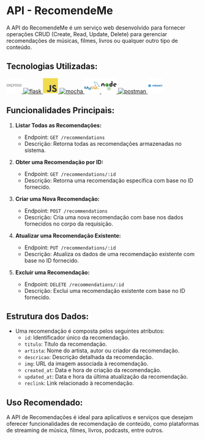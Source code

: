 # API - RecomendeMe


A API do RecomendeMe é um serviço web desenvolvido para fornecer operações CRUD (Create, Read, Update, Delete) para gerenciar recomendações de músicas, filmes, livros ou qualquer outro tipo de conteúdo.

## Tecnologias Utilizadas:
<p align="left"> <a href="https://expressjs.com" target="_blank" rel="noreferrer"> <img src="https://raw.githubusercontent.com/devicons/devicon/master/icons/express/express-original-wordmark.svg" alt="express" width="40" height="40"/> </a> <a href="https://flask.palletsprojects.com/" target="_blank" rel="noreferrer"> <img src="https://www.vectorlogo.zone/logos/pocoo_flask/pocoo_flask-icon.svg" alt="flask" width="40" height="40"/> </a> <a href="https://developer.mozilla.org/en-US/docs/Web/JavaScript" target="_blank" rel="noreferrer"> <img src="https://raw.githubusercontent.com/devicons/devicon/master/icons/javascript/javascript-original.svg" alt="javascript" width="40" height="40"/> </a> <a href="https://mochajs.org" target="_blank" rel="noreferrer"> <img src="https://www.vectorlogo.zone/logos/mochajs/mochajs-icon.svg" alt="mocha" width="40" height="40"/> </a> <a href="https://www.mysql.com/" target="_blank" rel="noreferrer"> <img src="https://raw.githubusercontent.com/devicons/devicon/master/icons/mysql/mysql-original-wordmark.svg" alt="mysql" width="40" height="40"/> </a> <a href="https://nodejs.org" target="_blank" rel="noreferrer"> <img src="https://raw.githubusercontent.com/devicons/devicon/master/icons/nodejs/nodejs-original-wordmark.svg" alt="nodejs" width="40" height="40"/> </a> <a href="https://postman.com" target="_blank" rel="noreferrer"> <img src="https://www.vectorlogo.zone/logos/getpostman/getpostman-icon.svg" alt="postman" width="40" height="40"/> </a> <a href="https://webpack.js.org" target="_blank" rel="noreferrer"> <img src="https://raw.githubusercontent.com/devicons/devicon/d00d0969292a6569d45b06d3f350f463a0107b0d/icons/webpack/webpack-original-wordmark.svg" alt="webpack" width="40" height="40"/> </a> </p>



## Funcionalidades Principais:

1. **Listar Todas as Recomendações:**
   - Endpoint: `GET /recommendations`
   - Descrição: Retorna todas as recomendações armazenadas no sistema.

2. **Obter uma Recomendação por ID:**
   - Endpoint: `GET /recommendations/:id`
   - Descrição: Retorna uma recomendação específica com base no ID fornecido.

3. **Criar uma Nova Recomendação:**
   - Endpoint: `POST /recommendations`
   - Descrição: Cria uma nova recomendação com base nos dados fornecidos no corpo da requisição.

4. **Atualizar uma Recomendação Existente:**
   - Endpoint: `PUT /recommendations/:id`
   - Descrição: Atualiza os dados de uma recomendação existente com base no ID fornecido.

5. **Excluir uma Recomendação:**
   - Endpoint: `DELETE /recommendations/:id`
   - Descrição: Exclui uma recomendação existente com base no ID fornecido.

## Estrutura dos Dados:

- Uma recomendação é composta pelos seguintes atributos:
  - `id`: Identificador único da recomendação.
  - `titulo`: Título da recomendação.
  - `artista`: Nome do artista, autor ou criador da recomendação.
  - `descricao`: Descrição detalhada da recomendação.
  - `img`: URL da imagem associada à recomendação.
  - `created_at`: Data e hora de criação da recomendação.
  - `updated_at`: Data e hora da última atualização da recomendação.
  - `reclink`: Link relacionado à recomendação.




## Uso Recomendado:

A API de Recomendações é ideal para aplicativos e serviços que desejam oferecer funcionalidades de recomendação de conteúdo, como plataformas de streaming de música, filmes, livros, podcasts, entre outros.
